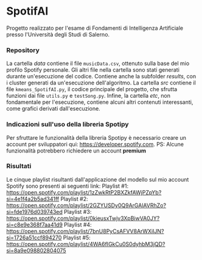 # SpotifAI
Progetto realizzato per l'esame di Fondamenti di Intelligenza Artificiale presso l'Università degli Studi di Salerno.

### Repository
La cartella _data_ contiene il file `musicData.csv`, ottenuto sulla base del mio profilo Spotify personale. Gli altri file nella cartella sono stati generati durante un'esecuzione del codice. Contiene anche la subfolder _results_, con i cluster generati da un'esecuzione dell'algoritmo.
La cartella _src_ contiene il file `kmeans_SpotifAI.py`, il codice principale del progetto, che sfrutta funzioni dai file `utils.py` e `testSong.py`.
Infine, la cartella _etc_, non fondamentale per l'esecuzione, contiene alcuni altri contenuti interessanti, come grafici derivati dall'esecuzione.

### Indicazioni sull'uso della libreria Spotipy
Per sfruttare le funzionalità della libreria Spotipy è necessario creare un account per sviluppatori qui: https://developer.spotify.com.
PS: Alcune funzionalità potrebbero richiedere un account **premium**
  
### Risultati
Le cinque playlist risultanti dall'applicazione del modello sul mio account Spotify sono presenti ai seguenti link:
  Playlist #1: https://open.spotify.com/playlist/1zZwkRtP2BXZkfAWjPZpYb?si=4e1f4a2b5ad341ff
  Playlist #2: https://open.spotify.com/playlist/2GZYUSDy0Q9ArGAlAVRhZo?si=fde1976d039743ed
  Playlist #3: https://open.spotify.com/playlist/0kieusxTwjv3XpBiwVA0JY?si=c8e9e368f7aa41d9
  Playlist #4: https://open.spotify.com/playlist/7bnU8PyCsAFVV8ArWXiIJN?si=1726a51ccf894270
  Playlist #5: https://open.spotify.com/playlist/4WA6fIGkCu0S0dyhbM3jQD?si=8a9e098802804075
